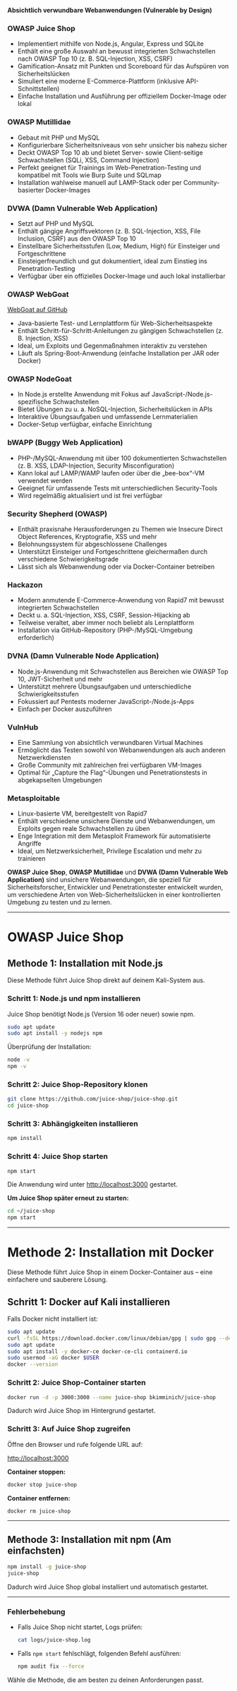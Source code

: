 **Absichtlich verwundbare Webanwendungen (Vulnerable by Design)**

### OWASP Juice Shop
- Implementiert mithilfe von Node.js, Angular, Express und SQLite  
- Enthält eine große Auswahl an bewusst integrierten Schwachstellen nach OWASP Top 10 (z. B. SQL-Injection, XSS, CSRF)  
- Gamification-Ansatz mit Punkten und Scoreboard für das Aufspüren von Sicherheitslücken  
- Simuliert eine moderne E-Commerce-Plattform (inklusive API-Schnittstellen)  
- Einfache Installation und Ausführung per offiziellem Docker-Image oder lokal  

### OWASP Mutillidae
- Gebaut mit PHP und MySQL  
- Konfigurierbare Sicherheitsniveaus von sehr unsicher bis nahezu sicher  
- Deckt OWASP Top 10 ab und bietet Server- sowie Client-seitige Schwachstellen (SQLi, XSS, Command Injection)  
- Perfekt geeignet für Trainings im Web-Penetration-Testing und kompatibel mit Tools wie Burp Suite und SQLmap  
- Installation wahlweise manuell auf LAMP-Stack oder per Community-basierter Docker-Images  

### DVWA (Damn Vulnerable Web Application)
- Setzt auf PHP und MySQL  
- Enthält gängige Angriffsvektoren (z. B. SQL-Injection, XSS, File Inclusion, CSRF) aus den OWASP Top 10  
- Einstellbare Sicherheitsstufen (Low, Medium, High) für Einsteiger und Fortgeschrittene  
- Einsteigerfreundlich und gut dokumentiert, ideal zum Einstieg ins Penetration-Testing  
- Verfügbar über ein offizielles Docker-Image und auch lokal installierbar  

### OWASP WebGoat
[WebGoat auf GitHub](https://github.com/WebGoat/WebGoat)
- Java-basierte Test- und Lernplattform für Web-Sicherheitsaspekte  
- Enthält Schritt-für-Schritt-Anleitungen zu gängigen Schwachstellen (z. B. Injection, XSS)  
- Ideal, um Exploits und Gegenmaßnahmen interaktiv zu verstehen  
- Läuft als Spring-Boot-Anwendung (einfache Installation per JAR oder Docker)  

### OWASP NodeGoat
- In Node.js erstellte Anwendung mit Fokus auf JavaScript-/Node.js-spezifische Schwachstellen  
- Bietet Übungen zu u. a. NoSQL-Injection, Sicherheitslücken in APIs  
- Interaktive Übungsaufgaben und umfassende Lernmaterialien  
- Docker-Setup verfügbar, einfache Einrichtung  

### bWAPP (Buggy Web Application)
- PHP-/MySQL-Anwendung mit über 100 dokumentierten Schwachstellen (z. B. XSS, LDAP-Injection, Security Misconfiguration)  
- Kann lokal auf LAMP/WAMP laufen oder über die „bee-box“-VM verwendet werden  
- Geeignet für umfassende Tests mit unterschiedlichen Security-Tools  
- Wird regelmäßig aktualisiert und ist frei verfügbar  

### Security Shepherd (OWASP)
- Enthält praxisnahe Herausforderungen zu Themen wie Insecure Direct Object References, Kryptografie, XSS und mehr  
- Belohnungssystem für abgeschlossene Challenges  
- Unterstützt Einsteiger und Fortgeschrittene gleichermaßen durch verschiedene Schwierigkeitsgrade  
- Lässt sich als Webanwendung oder via Docker-Container betreiben  

### Hackazon
- Modern anmutende E-Commerce-Anwendung von Rapid7 mit bewusst integrierten Schwachstellen  
- Deckt u. a. SQL-Injection, XSS, CSRF, Session-Hijacking ab  
- Teilweise veraltet, aber immer noch beliebt als Lernplattform  
- Installation via GitHub-Repository (PHP-/MySQL-Umgebung erforderlich)  

### DVNA (Damn Vulnerable Node Application)
- Node.js-Anwendung mit Schwachstellen aus Bereichen wie OWASP Top 10, JWT-Sicherheit und mehr  
- Unterstützt mehrere Übungsaufgaben und unterschiedliche Schwierigkeitsstufen  
- Fokussiert auf Pentests moderner JavaScript-/Node.js-Apps  
- Einfach per Docker auszuführen  

### VulnHub
- Eine Sammlung von absichtlich verwundbaren Virtual Machines  
- Ermöglicht das Testen sowohl von Webanwendungen als auch anderen Netzwerkdiensten  
- Große Community mit zahlreichen frei verfügbaren VM-Images  
- Optimal für „Capture the Flag“-Übungen und Penetrationstests in abgekapselten Umgebungen  

### Metasploitable
- Linux-basierte VM, bereitgestellt von Rapid7  
- Enthält verschiedene unsichere Dienste und Webanwendungen, um Exploits gegen reale Schwachstellen zu üben  
- Enge Integration mit dem Metasploit Framework für automatisierte Angriffe  
- Ideal, um Netzwerksicherheit, Privilege Escalation und mehr zu trainieren  


**OWASP Juice Shop**, **OWASP Mutillidae** und **DVWA (Damn Vulnerable Web Application)** sind unsichere Webanwendungen, die speziell für Sicherheitsforscher, Entwickler und Penetrationstester entwickelt wurden, um verschiedene Arten von Web-Sicherheitslücken in einer kontrollierten Umgebung zu testen und zu lernen.

---

# OWASP Juice Shop

## Methode 1: Installation mit Node.js

Diese Methode führt Juice Shop direkt auf deinem Kali-System aus.  

### Schritt 1: Node.js und npm installieren  

Juice Shop benötigt Node.js (Version 16 oder neuer) sowie npm.  

```bash
sudo apt update
sudo apt install -y nodejs npm
```

Überprüfung der Installation:  

```bash
node -v
npm -v
```

### Schritt 2: Juice Shop-Repository klonen  

```bash
git clone https://github.com/juice-shop/juice-shop.git
cd juice-shop
```

### Schritt 3: Abhängigkeiten installieren  

```bash
npm install
```

### Schritt 4: Juice Shop starten  

```bash
npm start
```

Die Anwendung wird unter [http://localhost:3000](http://localhost:3000) gestartet.  

**Um Juice Shop später erneut zu starten:**  

```bash
cd ~/juice-shop
npm start
```

---

# Methode 2: Installation mit Docker 

Diese Methode führt Juice Shop in einem Docker-Container aus – eine einfachere und sauberere Lösung.  

## Schritt 1: Docker auf Kali installieren  

Falls Docker nicht installiert ist:  

```bash
sudo apt update
curl -fsSL https://download.docker.com/linux/debian/gpg | sudo gpg --dearmor -o /etc/apt/keyrings/docker.gpg
sudo apt update
sudo apt install -y docker-ce docker-ce-cli containerd.io
sudo usermod -aG docker $USER
docker --version
```

### Schritt 2: Juice Shop-Container starten  

```bash
docker run -d -p 3000:3000 --name juice-shop bkimminich/juice-shop
```

Dadurch wird Juice Shop im Hintergrund gestartet.  

### Schritt 3: Auf Juice Shop zugreifen  

Öffne den Browser und rufe folgende URL auf:  

[http://localhost:3000](http://localhost:3000)  

**Container stoppen:**  

```bash
docker stop juice-shop
```

**Container entfernen:**  

```bash
docker rm juice-shop
```

---

## Methode 3: Installation mit npm (Am einfachsten) 

```bash
npm install -g juice-shop
juice-shop
```

Dadurch wird Juice Shop global installiert und automatisch gestartet.  

---

### **Fehlerbehebung**  

- Falls Juice Shop nicht startet, Logs prüfen:  

  ```bash
  cat logs/juice-shop.log
  ```

- Falls `npm start` fehlschlägt, folgenden Befehl ausführen:  

  ```bash
  npm audit fix --force
  ```

Wähle die Methode, die am besten zu deinen Anforderungen passt.
